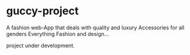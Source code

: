 # guccy-project
A fashion web-App that deals with quality and luxury Accessories for all genders
Everything Fashion and design...

project under development.
